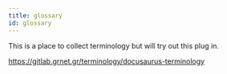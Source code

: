 ```yaml
---
title: glossary
id: glossary
---
```



This is a place to collect terminology but will try out this plug in. 

https://gitlab.grnet.gr/terminology/docusaurus-terminology